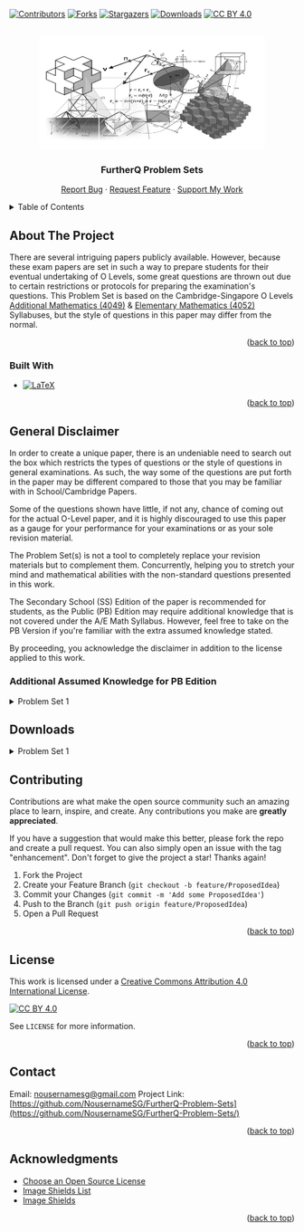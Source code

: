 <a name="readme-top"></a>

<!-- PROJECT SHIELDS -->
[![Contributors][contributors-shield]][contributors-url]
[![Forks][forks-shield]][forks-url]
[![Stargazers][stars-shield]][stars-url]
[![Downloads][downloads-shield]][downloads-url]
[![CC BY 4.0][license-shield]][license-url]



<!-- PROJECT LOGO -->
<br />
<div align="center">
    <img src="Images/logo.jpg" alt="Logo" width="400" height="200">
  </a>

  <h3 align="center">FurtherQ Problem Sets</h3>

  <p align="center">
    <a href="https://github.com/NousernameSG/FurtherQ-Problem-Sets/issues">Report Bug</a>
    ·
    <a href="https://github.com/NousernameSG/FurtherQ-Problem-Sets/issues">Request Feature</a>
    ·
    <a href="https://www.buymeacoffee.com/nousernamesg">Support My Work</a>
  </p>
</div>



<!-- TABLE OF CONTENTS -->
<details>
  <summary>Table of Contents</summary>
  <ol>
    <li>
      <a href="#about-the-project">About The Project</a>
      <ul>
        <li><a href="#built-with">Built With</a></li>
      </ul>
    </li>
    <li><a href="#General Disclaimer">General Disclaimer</a>
      <ul>
        <li><a href="#Additional Assumed Knowledge for PB Edition">Additional Assumed Knowledge for PB Edition</a></li>
      </ul>
    </li>
    <li><a href="#Latest Downloads">Downloads</li>
    <li><a href="#contributing">Contributing</a></li>
    <li><a href="#license">License</a></li>
    <li><a href="#contact">Contact</a></li>
    <li><a href="#acknowledgments">Acknowledgments</a></li>
  </ol>
</details>



<!-- ABOUT THE PROJECT -->
## About The Project

There are several intriguing papers publicly available. However, because these exam papers are set in such a way to prepare students for their eventual undertaking of O Levels, some great questions are thrown out due to certain restrictions or protocols for preparing the examination's questions. This Problem Set is based on the Cambridge-Singapore O Levels <a href=https://www.seab.gov.sg/docs/default-source/national-examinations/syllabus/olevel/2022syllabus/4049_y22_sy.pdf>Additional Mathematics (4049)</a> & <a href=https://www.seab.gov.sg/docs/default-source/national-examinations/syllabus/olevel/2023syllabus/4052_y23_sy.pdf>Elementary Mathematics (4052)</a> Syllabuses, but the style of questions in this paper may differ from the normal.

<p align="right">(<a href="#readme-top">back to top</a>)</p>



### Built With

* [![LaTeX][LaTeX-Shield]][LaTeX-url]

<p align="right">(<a href="#readme-top">back to top</a>)</p>



<!-- GENERAL DISCLAIMER -->
## General Disclaimer

In order to create a unique paper, there is an undeniable need to search out the box which restricts the types of questions or the style of questions in general examinations. As such, the way some of the questions are put forth in the paper may be different compared to those that you may be familiar with in School/Cambridge Papers.

Some of the questions shown have little, if not any, chance of coming out for the actual O-Level paper, and it is highly discouraged to use this paper as a gauge for your performance for your examinations or as your sole revision material.

The Problem Set(s) is not a tool to completely replace your revision materials but to complement them. Concurrently, helping you to stretch your mind and mathematical abilities with the non-standard questions presented in this work.

The Secondary School (SS) Edition of the paper is recommended for students, as the Public (PB) Edition may require additional knowledge that is not covered under the A/E Math Syllabus. However, feel free to take on the PB Version if you're familiar with the extra assumed knowledge stated.

By proceeding, you acknowledge the disclaimer in addition to the license applied to this work.



### Additional Assumed Knowledge for PB Edition

<details>
  <summary>Problem Set 1</summary>
  <ol>
    <li>Mathematics</li>
    <ul>
      <li>Different Function Notation</li>
      <li>Basic Understanding of Summation</li>
    </ul>
    <li>Physics</li>
    <ul>
      <li> Basic Circuit Theory (O-Level Physics)</li>
    </ul>
  </ol>
</details>



<!-- LATEST DOWNLOADS -->
## Downloads

<details>
  <summary>Problem Set 1</summary>
    Date of Release: 4 October 2022 <br>
    Release Version: 2.0 <br>
    File Size: 1.7MB <br>
    <a href= https://github.com/NousernameSG/FurtherQ-Problem-Sets/files/10162908/FurtherQ.-.Problem.Set.1.4-10-22.zip><kbd> Download </kbd></a>
</details>



<!-- CONTRIBUTING -->
## Contributing

Contributions are what make the open source community such an amazing place to learn, inspire, and create. Any contributions you make are **greatly appreciated**.

If you have a suggestion that would make this better, please fork the repo and create a pull request. You can also simply open an issue with the tag "enhancement".
Don't forget to give the project a star! Thanks again!

1. Fork the Project
2. Create your Feature Branch (`git checkout -b feature/ProposedIdea`)
3. Commit your Changes (`git commit -m 'Add some ProposedIdea'`)
4. Push to the Branch (`git push origin feature/ProposedIdea`)
5. Open a Pull Request

<p align="right">(<a href="#readme-top">back to top</a>)</p>



<!-- LICENSE -->
## License

This work is licensed under a [Creative Commons Attribution 4.0 International License][license-webpage].

[![CC BY 4.0][license-mark]][license-webpage]

See `LICENSE` for more information.

<p align="right">(<a href="#readme-top">back to top</a>)</p>



<!-- CONTACT -->
## Contact

Email: nousernamesg@gmail.com
Project Link: [https://github.com/NousernameSG/FurtherQ-Problem-Sets](https://github.com/NousernameSG/FurtherQ-Problem-Sets/)

<p align="right">(<a href="#readme-top">back to top</a>)</p>



<!-- ACKNOWLEDGMENTS -->
## Acknowledgments


* [Choose an Open Source License](https://choosealicense.com)
* [Image Shields List](https://github.com/Ileriayo/markdown-badges)
* [Image Shields](https://shields.io)

<p align="right">(<a href="#readme-top">back to top</a>)</p>



<!-- MARKDOWN LINKS & IMAGES -->
<!-- https://www.markdownguide.org/basic-syntax/#reference-style-links -->
<!-- https://shields.io -->
[contributors-shield]: https://img.shields.io/github/contributors/NousernameSG/FurtherQ-Problem-Sets
[contributors-url]: https://github.com/NousernameSG/FurtherQ-Problem-Sets/graphs/contributors
[forks-shield]: https://img.shields.io/github/forks/NousernameSG/FurtherQ-Problem-Sets?label=Fork
[forks-url]: https://github.com/NousernameSG/FurtherQ-Problem-Sets/network/members
[stars-shield]: https://img.shields.io/github/stars/NousernameSG?affiliations=OWNER%2CCOLLABORATOR
[stars-url]: https://github.com/NousernameSG/FurtherQ-Problem-Sets/stargazers
[downloads-shield]: https://img.shields.io/github/downloads/NousernameSG/FurtherQ-Problem-Sets/total
[downloads-url]: https://github.com/NousernameSG/FurtherQ-Problem-Sets/releases
[license-shield]: https://img.shields.io/badge/License-CC%20BY%204.0-lightgrey.svg
[license-url]: https://github.com/NousernameSG/FurtherQ-Problem-Sets/blob/master/LICENSE
[license-webpage]: http://creativecommons.org/licenses/by/4.0/
[license-mark]: https://i.creativecommons.org/l/by/4.0/88x31.png
[LaTeX-Shield]: https://img.shields.io/badge/latex-%23008080.svg?style=for-the-badge&logo=latex&logoColor=white
[LaTeX-url]: https://www.latex-project.org/
[PS1-Download_Link]: https://github.com/NousernameSG/FurtherQ-Problem-Sets/files/10162908/FurtherQ.-.Problem.Set.1.4-10-22.zip/